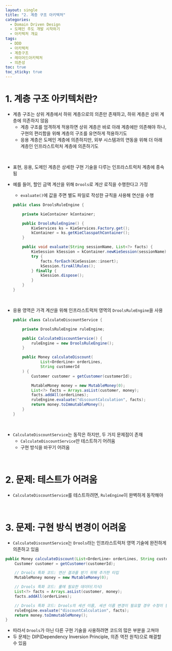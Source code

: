 ```yaml
---
layout: single
title: "2. 계층 구조 아키텍처"
categories:
  - Domain Driven Design
  - 도메인 주도 개발 시작하기
  - 아키텍처 개요
tags:
  - DDD
  - 아키텍처
  - 계층구조
  - 레이어드아키텍처
  - 의존성
toc: true
toc_sticky: true
---
```


# 1. 계층 구조 아키텍처란?

- 계층 구조는 상위 계층에서 하위 계층으로의 의존만 존재하고, 하위 계층은 상위 계층에 의존하지 않음
    - 계층 구조를 엄격하게 적용하면 상위 계층은 바로 아래 계층에만 의존해야 하나, 구현의 편리함을 위해 계층의 구조를 유연하게 적용하기도
    - 응용 계층은 도메인 계층에 의존하지만, 외부 시스템과의 연동을 위해 더 아래 계층인 인프라스트럭처 계층에 의존하기도

<br>

- 표현, 응용, 도메인 계층은 상세한 구현 기술을 다루는 인프라스트럭처 계층에 종속됨
- 예를 들어, 할인 금액 계산을 위해 `Drools`로 계산 로직을 수행한다고 가정
    - `evaluate()`에 값을 주면 별도 파일로 작성한 규칙을 사용해 연산을 수행

    ```java
    public class DroolsRuleEngine {
    
        private kieContainer kContainer;
    
        public DroolsRuleEngine() {
            KieServices ks = KieServices.Factory.get();
            kContainer = ks.getKieClasspathContainer();
        }
    
        public void evaluate(String sessionName, List<?> facts) {
            KieSession kSession = kContainer.newKieSession(sessionName);
            try {
                facts.forEach(KieSession::insert);
                kSession.fireAllRules();
            } finally {
                kSession.dispose();
            }
        }
    }
    ```


<br>

- 응용 영역은 가격 계산을 위해 인프라스트럭처 영역의 `DroolsRuleEngine`을 사용

    ```java
    public class CalculateDiscountService {
    
        private DroolsRuleEngine ruleEngine;
    
        public CalculateDiscountService() {
            ruleEngine = new DroolsRuleEngine();
        }
    
        public Money calculateDiscount(
    		    List<OrderLine> orderLines, 
    		    String customerId
        ) {
            Customer customer = getCustomer(customerId);
    
            MutableMoney money = new MutableMoney(0);
            List<?> facts = Arrays.asList(customer, money);
            facts.addAll(orderLines);
            ruleEngine.evaluate("discountCalculation", facts);
            return money.toImmutableMoney();
        }
    }
    ```


<br>

- `CalculateDiscountService`는 동작은 하지만, 두 가지 문제점이 존재
    - `CalculateDiscountService`만 테스트하기 어려움
    - 구현 방식을 바꾸기 어려움

<br>

# 2. 문제: 테스트가 어려움

- `CalculateDiscountService`를 테스트하려면, `RuleEngine`이 완벽하게 동작해야

<br>

# 3. 문제: 구현 방식 변경이 어려움

- `CalculateDiscountService`는 `Drools`라는 인프라스트럭처 영역 기술에 완전하게 의존하고 있음

```java
public Money calculateDiscount(List<OrderLine> orderLines, String customerId) {
    Customer customer = getCustomer(customerId);

    // Drools 특화 코드: 연산 결과를 받기 위해 추가한 타입
    MutableMoney money = new MutableMoney(0);

    // Drools 특화 코드: 룰에 필요한 데이터(지식)
    List<?> facts = Arrays.asList(customer, money);
    facts.addAll(orderLines);

    // Drools 특화 코드: Drools의 세션 이름, 세션 이름 변경이 필요할 경우 수정이 필요
    ruleEngine.evaluate("discountCalculation", facts);
    return money.toImmutableMoney();
}
```

- 따라서 `Drools`가 아닌 다른 구현 기술을 사용하려면 코드의 많은 부분을 고쳐야
- 두 문제는 DIP(Dependency Inversion Principle, 의존 역전 원칙)으로 해결할 수 있음
